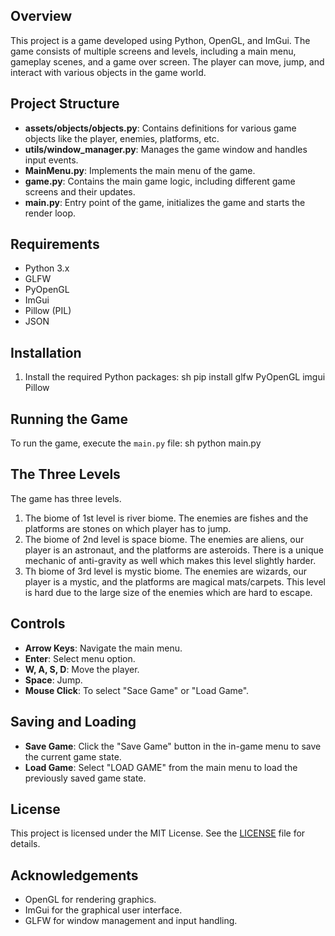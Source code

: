 ## Overview

This project is a game developed using Python, OpenGL, and ImGui. The game consists of multiple screens and levels, including a main menu, gameplay scenes, and a game over screen. The player can move, jump, and interact with various objects in the game world.

## Project Structure
- **assets/objects/objects.py**: Contains definitions for various game objects like the player, enemies, platforms, etc.
- **utils/window_manager.py**: Manages the game window and handles input events.
- **MainMenu.py**: Implements the main menu of the game.
- **game.py**: Contains the main game logic, including different game screens and their updates.
- **main.py**: Entry point of the game, initializes the game and starts the render loop.

## Requirements

- Python 3.x
- GLFW
- PyOpenGL
- ImGui
- Pillow (PIL)
- JSON

## Installation

1. Install the required Python packages:
    sh
    pip install glfw PyOpenGL imgui Pillow
    

## Running the Game

To run the game, execute the `main.py` file:
sh
python main.py

## The Three Levels

The game has three levels.

1. The biome of 1st level is river biome. The enemies are fishes and the platforms are stones on which player has to jump.
2. The biome of 2nd level is space biome. The enemies are aliens, our player is an astronaut, and the platforms are asteroids. There is a unique mechanic of anti-gravity as well which makes this level slightly harder.
3. Th biome of 3rd level is mystic biome. The enemies are wizards, our player is a mystic, and the platforms are magical mats/carpets. This level is hard due to the large size of the enemies which are hard to escape.

## Controls

- **Arrow Keys**: Navigate the main menu.
- **Enter**: Select menu option.
- **W, A, S, D**: Move the player.
- **Space**: Jump.
- **Mouse Click**: To select "Sace Game" or "Load Game".

## Saving and Loading

- **Save Game**: Click the "Save Game" button in the in-game menu to save the current game state.
- **Load Game**: Select "LOAD GAME" from the main menu to load the previously saved game state.

## License

This project is licensed under the MIT License. See the [LICENSE](LICENSE) file for details.

## Acknowledgements

- OpenGL for rendering graphics.
- ImGui for the graphical user interface.
- GLFW for window management and input handling.

```
